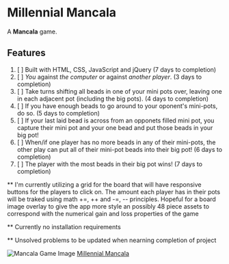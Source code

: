 # Millennial Mancala
A **Mancala** game. 

## Features
1. [ ] Built with HTML, CSS, JavaScript and jQuery (7 days to completion)
2. [ ] *You* against *the computer* or against *another player*. (3 days to completion)
3. [ ] Take turns shifting all beads in one of your mini pots over, leaving one in each adjacent pot (including the big pots). (4 days to completion)
4. [ ] If you have enough beads to go around to your oponent's mini-pots, do so. (5 days to completion)
5. [ ] If your last laid bead is across from an opponets filled mini pot, you capture their mini pot and your one bead and put those beads in your big pot!
6. [ ] When/if one player has no more beads in any of their mini-pots, the other play can put all of their mini-pot beads into their big pot! (6 days to completion)
7. [ ] The player with the most beads in their big pot wins! (7 days to completion)

** I'm currently utilizing a grid for the board that will have responsive buttons for the players to click on. The amount each player has in their pots will be traked using math +=, ++ and -=, -- principles. Hopeful for a board image overlay to give the app more style an possibly 48 piece assets to correspond with the numerical gain and loss properties of the game

** Currently no installation requirements

** Unsolved problems to be updated when nearning completion of project

![Mancala Game Image](http://www.adrcrafts.com/wp-content/uploads/2018/06/Mancala-boardclassic-wooden-toyplay-woodenwooden-game-7.jpg)
[Millennial Mancala](https://drewdevero.github.io/Millennial-Mancala)
